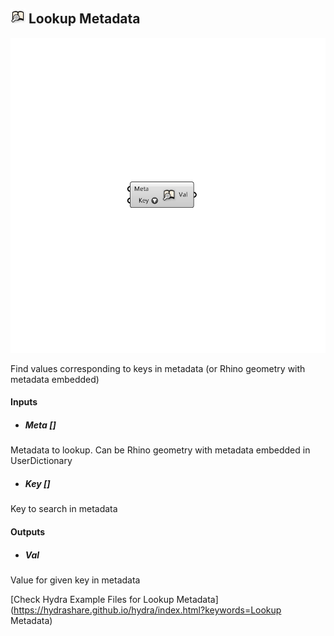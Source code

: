 ## ![](../../images/icons/Lookup_Metadata.png) Lookup Metadata

![](../../images/components/Lookup_Metadata.png)

Find values corresponding to keys in metadata (or Rhino geometry with metadata embedded)

#### Inputs
* ##### Meta []
Metadata to lookup. Can be Rhino geometry with metadata embedded in UserDictionary
* ##### Key []
Key to search in metadata

#### Outputs
* ##### Val
Value for given key in metadata


[Check Hydra Example Files for Lookup Metadata](https://hydrashare.github.io/hydra/index.html?keywords=Lookup Metadata)